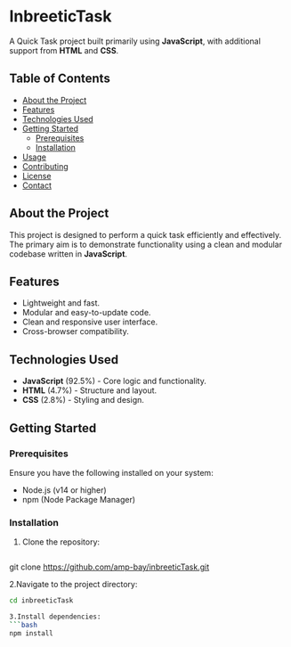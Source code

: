 # InbreeticTask

A Quick Task project built primarily using **JavaScript**, with additional support from **HTML** and **CSS**.

## Table of Contents
- [About the Project](#about-the-project)
- [Features](#features)
- [Technologies Used](#technologies-used)
- [Getting Started](#getting-started)
  - [Prerequisites](#prerequisites)
  - [Installation](#installation)
- [Usage](#usage)
- [Contributing](#contributing)
- [License](#license)
- [Contact](#contact)

## About the Project
This project is designed to perform a quick task efficiently and effectively. The primary aim is to demonstrate functionality using a clean and modular codebase written in **JavaScript**.

## Features
- Lightweight and fast.
- Modular and easy-to-update code.
- Clean and responsive user interface.
- Cross-browser compatibility.

## Technologies Used
- **JavaScript** (92.5%) - Core logic and functionality.
- **HTML** (4.7%) - Structure and layout.
- **CSS** (2.8%) - Styling and design.

## Getting Started

### Prerequisites
Ensure you have the following installed on your system:
- Node.js (v14 or higher)
- npm (Node Package Manager)

### Installation
1. Clone the repository:
   ```bash
  git clone https://github.com/amp-bay/inbreeticTask.git
   
2.Navigate to the project directory:
  ```bash
  cd inbreeticTask

3.Install dependencies:
  ```bash
npm install





